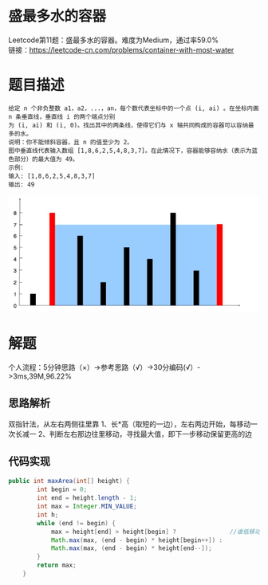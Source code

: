 # 盛最多水的容器
Leetcode第11题：盛最多水的容器。难度为Medium，通过率59.0%  
链接：https://leetcode-cn.com/problems/container-with-most-water
# 题目描述
    给定 n 个非负整数 a1，a2，...，an，每个数代表坐标中的一个点 (i, ai) 。在坐标内画 n 条垂直线，垂直线 i 的两个端点分别  
    为 (i, ai) 和 (i, 0)。找出其中的两条线，使得它们与 x 轴共同构成的容器可以容纳最多的水。  
    说明：你不能倾斜容器，且 n 的值至少为 2。  
    图中垂直线代表输入数组 [1,8,6,2,5,4,8,3,7]。在此情况下，容器能够容纳水（表示为蓝色部分）的最大值为 49。  
    示例:  
    输入: [1,8,6,2,5,4,8,3,7]  
    输出: 49  
![Alt text](https://github.com/LongQue/LeetcodeStudy/blob/master/notes/数组/images/11.png)  
# 解题
个人流程：5分钟思路（×）->参考思路（√）->30分编码(√）->3ms,39M,96.22%
## 思路解析
双指针法，从左右两侧往里靠
1、长*高（取短的一边），左右两边开始，每移动一次长减一
2、判断左右那边往里移动，寻找最大值，即下一步移动保留更高的边

## 代码实现  
```java
public int maxArea(int[] height) {
        int begin = 0;
        int end = height.length - 1;
        int max = Integer.MIN_VALUE;
        int h;
        while (end != begin) {
            max = height[end] > height[begin] ?               //谁低移动谁
            Math.max(max, (end - begin) * height[begin++]) : 
            Math.max(max, (end - begin) * height[end--]);
        }
        return max;
    }
```
